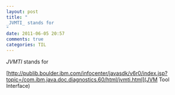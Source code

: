 ```yaml
---
layout: post
title: "
_JVMTI_ stands for 
"
date: 2011-06-05 20:57
comments: true
categories: TIL
---
```


_JVMTI_ stands for 

[http://publib.boulder.ibm.com/infocenter/javasdk/v6r0/index.jsp?topic=/com.ibm.java.doc.diagnostics.60/html/jvmti.html](JVM Tool Interface)

